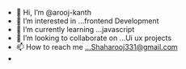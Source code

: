 - 👋 Hi, I’m @arooj-kanth
- 👀 I’m interested in ...frontend Development 
- 🌱 I’m currently learning ...javascript 
- 💞️ I’m looking to collaborate on ...Ui ux projects
- 📫 How to reach me ...Shaharooj331@gmail.com
- 

<!---
arooj-kanth/arooj-kanth is a ✨ special ✨ repository because its `README.md` (this file) appears on your GitHub profile.
You can click the Preview link to take a look at your changes.
--->
